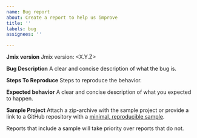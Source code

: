 ```yaml
---
name: Bug report
about: Create a report to help us improve
title: ''
labels: bug
assignees: ''

---
```


**Jmix version**
Jmix version: <X.Y.Z>

**Bug Description**
A clear and concise description of what the bug is.

**Steps To Reproduce**
Steps to reproduce the behavior.

**Expected behavior**
A clear and concise description of what you expected to happen.

**Sample Project**
Attach a zip-archive with the sample project or provide a link to a GitHub repository with a [minimal, reproducible sample](https://stackoverflow.com/help/minimal-reproducible-example).

Reports that include a sample will take priority over reports that do not.
